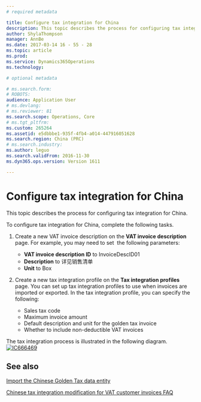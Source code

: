 ```yaml
---
# required metadata

title: Configure tax integration for China
description: This topic describes the process for configuring tax integration for China.
author: ShylaThompson
manager: AnnBe
ms.date: 2017-03-14 16 - 55 - 28
ms.topic: article
ms.prod: 
ms.service: Dynamics365Operations
ms.technology: 

# optional metadata

# ms.search.form: 
# ROBOTS: 
audience: Application User
# ms.devlang: 
# ms.reviewer: 81
ms.search.scope: Operations, Core
# ms.tgt_pltfrm: 
ms.custom: 265264
ms.assetid: e5dbbbe1-935f-4fb4-a014-447916051628
ms.search.region: China (PRC)
# ms.search.industry: 
ms.author: leguo
ms.search.validFrom: 2016-11-30
ms.dyn365.ops.version: Version 1611

---
```


# Configure tax integration for China

This topic describes the process for configuring tax integration for China.

To configure tax integration for China, complete the following tasks.

1.  Create a new VAT invoice description on the **VAT invoice description** page. For example, you may need to set  the following parameters:
    -   **VAT invoice description ID** to InvoiceDescID01
    -   **Description** to 详见销售清单
    -   **Unit** to Box

2.  Create a new tax integration profile on the **Tax integration profiles** page. You can set up tax integration profiles to use when invoices are imported or exported. In the tax integration profile, you can specify the following:
    -   Sales tax code
    -   Maximum invoice amount
    -   Default description and unit for the golden tax invoice
    -   Whether to include non-deductible VAT invoices

The tax integration process is illustrated in the following diagram. [![IC666469](./media/ic666469.gif)](./media/ic666469.gif)

See also
--------

[Import the Chinese Golden Tax data entity](import-chinese-golden-tax-data-entity.md)

[Chinese tax integration modification for VAT customer invoices FAQ](chn-chinese-tax-integration-vat-customer-invoices.md)

